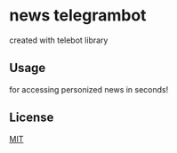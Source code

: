 # news telegrambot

created with telebot library

## Usage

for accessing personized news in seconds!



## License

[MIT](https://choosealicense.com/licenses/mit/)